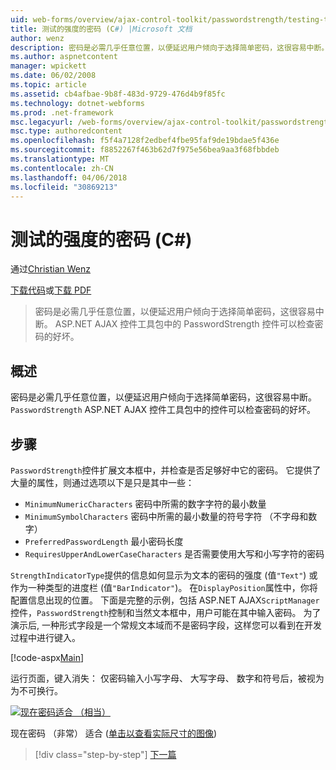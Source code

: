 ```yaml
---
uid: web-forms/overview/ajax-control-toolkit/passwordstrength/testing-the-strength-of-a-password-cs
title: 测试的强度的密码 (C#) |Microsoft 文档
author: wenz
description: 密码是必需几乎任意位置，以便延迟用户倾向于选择简单密码，这很容易中断。 在 ASP PasswordStrength 控件。N...
ms.author: aspnetcontent
manager: wpickett
ms.date: 06/02/2008
ms.topic: article
ms.assetid: cb4afbae-9b8f-483d-9729-476d4b9f85fc
ms.technology: dotnet-webforms
ms.prod: .net-framework
msc.legacyurl: /web-forms/overview/ajax-control-toolkit/passwordstrength/testing-the-strength-of-a-password-cs
msc.type: authoredcontent
ms.openlocfilehash: f5f4a7128f2edbef4fbe95faf9de19bdae5f436e
ms.sourcegitcommit: f8852267f463b62d7f975e56bea9aa3f68fbbdeb
ms.translationtype: MT
ms.contentlocale: zh-CN
ms.lasthandoff: 04/06/2018
ms.locfileid: "30869213"
---
```

<a name="testing-the-strength-of-a-password-c"></a>测试的强度的密码 (C#)
====================
通过[Christian Wenz](https://github.com/wenz)

[下载代码](http://download.microsoft.com/download/9/3/f/93f8daea-bebd-4821-833b-95205389c7d0/PasswordStrength0.cs.zip)或[下载 PDF](http://download.microsoft.com/download/2/d/c/2dc10e34-6983-41d4-9c08-f78f5387d32b/passwordstrength0CS.pdf)

> 密码是必需几乎任意位置，以便延迟用户倾向于选择简单密码，这很容易中断。 ASP.NET AJAX 控件工具包中的 PasswordStrength 控件可以检查密码的好坏。


## <a name="overview"></a>概述

密码是必需几乎任意位置，以便延迟用户倾向于选择简单密码，这很容易中断。 `PasswordStrength` ASP.NET AJAX 控件工具包中的控件可以检查密码的好坏。

## <a name="steps"></a>步骤

`PasswordStrength`控件扩展文本框中，并检查是否足够好中它的密码。 它提供了大量的属性，则通过选项以下是只是其中一些：

- `MinimumNumericCharacters` 密码中所需的数字字符的最小数量
- `MinimumSymbolCharacters` 密码中所需的最小数量的符号字符 （不字母和数字）
- `PreferredPasswordLength` 最小密码长度
- `RequiresUpperAndLowerCaseCharacters` 是否需要使用大写和小写字符的密码

`StrengthIndicatorType`提供的信息如何显示为文本的密码的强度 (值`"Text"`) 或作为一种类型的进度栏 (值`"BarIndicator"`)。 在`DisplayPosition`属性中，你将配置信息出现的位置。 下面是完整的示例，包括 ASP.NET AJAX`ScriptManager`控件，`PasswordStrength`控制和当然文本框中，用户可能在其中输入密码。 为了演示后, 一种形式字段是一个常规文本域而不是密码字段，这样您可以看到在开发过程中进行键入。

[!code-aspx[Main](testing-the-strength-of-a-password-cs/samples/sample1.aspx)]

运行页面，键入消失： 仅密码输入小写字母、 大写字母、 数字和符号后，被视为为不可换行。


[![现在密码适合 （相当）](testing-the-strength-of-a-password-cs/_static/image2.png)](testing-the-strength-of-a-password-cs/_static/image1.png)

现在密码 （非常） 适合 ([单击以查看实际尺寸的图像](testing-the-strength-of-a-password-cs/_static/image3.png))

> [!div class="step-by-step"]
> [下一篇](testing-the-strength-of-a-password-vb.md)
